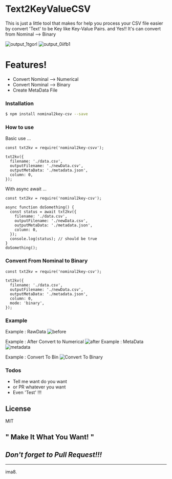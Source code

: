 # Text2KeyValueCSV

This is just a little tool that makes for help you process your CSV file easier by convert 'Text' to be Key like Key-Value Pairs. and  Yes!! It's can convert from Nominal --> Binary

![output_1tgorl](https://cloud.githubusercontent.com/assets/9165089/24891401/cb9397b2-1e9f-11e7-8e89-24f5a451f210.gif)
![output_0iifb1](https://cloud.githubusercontent.com/assets/9165089/24908062/e0e542b6-1ee8-11e7-97b3-dd6cfe640601.gif)


# Features!

  - Convert Nominal --> Numerical 
  - Convert Nominal --> Binary
  - Create MetaData File 
 
### Installation

```sh
$ npm install nominal2key-csv --save
```
### How to use 

Basic use ...

```
const txt2kv = require('nominal2key-csvv');

txt2kv({
  filename: './data.csv',
  outputFilename: './newData.csv',
  outputMetaData: './metadata.json',
  column: 0,
});

```
With async await ...

```
const txt2kv = require('nominal2key-csv');

async function doSomething() {
  const status = await txt2kv({
    filename: './data.csv',
    outputFilename: './newData.csv',
    outputMetaData: './metadata.json',
    column: 0,
  });
  console.log(status); // should be true
}
doSomething();

```

### Convent From Nominal to Binary
```
const txt2kv = require('nominal2key-csv');

txt2kv({
  filename: './data.csv',
  outputFilename: './newData.csv',
  outputMetaData: './metadata.json',
  column: 0,
  mode: 'binary',
});

```


### Example 
Example : RawData
![before](https://cloud.githubusercontent.com/assets/9165089/24890864/7e3c8aee-1e9c-11e7-9fc5-d5ac5759782e.png)

Example : After Convert to Numerical
![after](https://cloud.githubusercontent.com/assets/9165089/24890919/bedcd9c8-1e9c-11e7-8ffd-0ffd8e11b5a5.png)
Example : MetaData
![metadata](https://cloud.githubusercontent.com/assets/9165089/24890965/168add0a-1e9d-11e7-8315-4974c06e6bea.png)

Example : Convert To Bin
![Convert To Binary](https://cloud.githubusercontent.com/assets/9165089/24908081/f47b18dc-1ee8-11e7-9d63-59211199008c.png)


### Todos

 - Tell me want do you want 
 - or PR whatever you want 
 - Even 'Test' !!!

License
----

MIT


**" Make It What You Want! "**
----
*Don't forget to Pull Request!!!*
----
----
ima8.

